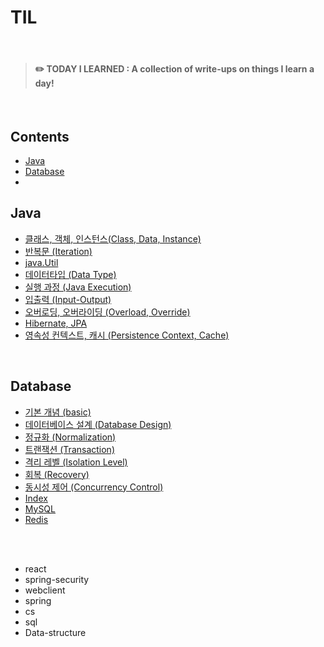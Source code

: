 # TIL

<br>

> #### ✏️ TODAY I LEARNED : A collection of write-ups on things I learn a day!

<br>



## Contents

- [Java](#Java)
- [Database](#Database)
- 





## Java

- [클래스, 객체, 인스턴스(Class, Data, Instance)](https://github.com/silverpoodle/TIL/blob/main/java/class-object-instance.md)
- [반복문 (Iteration)](https://github.com/silverpoodle/TIL/blob/main/java/iteration.md)
- [java.Util](https://github.com/silverpoodle/TIL/blob/main/java/util.md)
- [데이터타입 (Data Type)](https://github.com/silverpoodle/TIL/blob/main/java/data-type.md)
- [실행 과정 (Java Execution)](https://github.com/silverpoodle/TIL/blob/main/java/excecution.md)
- [입출력 (Input-Output)](https://github.com/silverpoodle/TIL/blob/main/java/input-output.md)
- [오버로딩, 오버라이딩 (Overload, Override)](https://github.com/silverpoodle/TIL/blob/main/java/overload-overide.md)
- [Hibernate, JPA](https://github.com/silverpoodle/TIL/blob/main/java/hibernate.md)
- [영속성 컨텍스트, 캐시 (Persistence Context, Cache)](https://github.com/silverpoodle/TIL/blob/main/java/persistence-context.md)

<br/>

## Database

- [기본 개념 (basic)](https://github.com/silverpoodle/TIL/blob/main/database/basic.md)
- [데이터베이스 설계 (Database Design)](https://github.com/silverpoodle/TIL/blob/main/database/design.md)
- [정규화 (Normalization)](https://github.com/silverpoodle/TIL/blob/main/database/nomalization.md)
- [트랜잭션 (Transaction)](https://github.com/silverpoodle/TIL/blob/main/database/transcation.md)
- [격리 레벨 (Isolation Level)](https://github.com/silverpoodle/TIL/blob/main/database/isolation-level.md)
- [회복 (Recovery)](https://github.com/silverpoodle/TIL/blob/main/database/recovery.md)
- [동시성 제어 (Concurrency Control)](https://github.com/silverpoodle/TIL/blob/main/database/concurrency-control.md)
- [Index](https://github.com/silverpoodle/TIL/blob/main/database/index.md)
- [MySQL](https://github.com/silverpoodle/TIL/blob/main/database/mysql.md)
- [Redis](https://github.com/silverpoodle/TIL/blob/main/database/redis.md)

<br/><br/>

- react
- spring-security
- webclient
- spring
- cs
- sql
- Data-structure

### 

